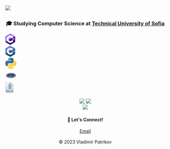 <h1>
  <a href="https://git.io/typing-svg">
    <img src="https://readme-typing-svg.herokuapp.com?font=Fira+Code&size=30&pause=1000&color=70A5FD&width=650&lines=Hello%2C+I'm+Vladimir+Patrikov!;Aspiring+Software+Developer;Tech+Enthusiast+%26+Content+Creator">
  </a>
</h1>

<h3 align="center">🎓 Studying Computer Science at <a href="https://www.tu-sofia.bg">Technical University of Sofia</a></h3>

<code><img height="35" src="./svg/c-sharp.svg" alt="C#">
<img height="35" src="./svg/c-plusplus.svg" alt="C++">
<img height="35" src="./svg/python.svg" alt="Python">
<img height="35" src="./svg/php.svg" alt ="PHP">
<img height="35" src="./svg/sqlite.svg" alt="SQLite"></code>




<div align="center">
  <img src="https://github-readme-stats-lake-eta.vercel.app/api?username=vpatrikov&show_icons=true&theme=tokyonight&include_all_commits=true&hide_border=true" width="47%" /> 
  <img src="https://github-readme-stats-lake-eta.vercel.app/api/top-langs/?username=vpatrikov&layout=compact&theme=tokyonight&hide_border=true" width="47%" />
</div>

<div align="center">
  <img src="https://streak-stats.demolab.com?user=vpatrikov&theme=tokyonight&hide_border=true&border_radius=5" width="47%" />
</div>

<div align="center">
  <h4>🔗 Let's Connect!</h4>
  <a href="mailto:vladimir.n.patrikov@gmail.com">Email</a>
</div>
<br>
<div align="center">
  <footer>
    © 2023 Vladimir Patrikov
  </footer>
</div>

